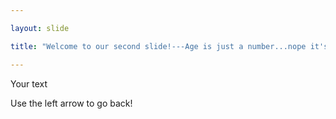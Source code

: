 ```yaml
---

layout: slide

title: "Welcome to our second slide!---Age is just a number...nope it's actually a string"

---
```


Your text

Use the left arrow to go back!
